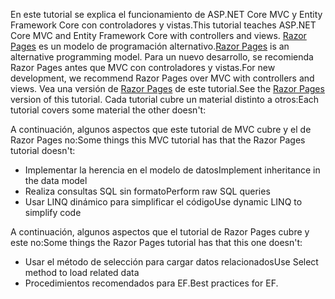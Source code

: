 <span data-ttu-id="4397c-101">En este tutorial se explica el funcionamiento de ASP.NET Core MVC y Entity Framework Core con controladores y vistas.</span><span class="sxs-lookup"><span data-stu-id="4397c-101">This tutorial teaches ASP.NET Core MVC and Entity Framework Core with controllers and views.</span></span> <span data-ttu-id="4397c-102">[Razor Pages](xref:razor-pages/index) es un modelo de programación alternativo.</span><span class="sxs-lookup"><span data-stu-id="4397c-102">[Razor Pages](xref:razor-pages/index) is an alternative programming model.</span></span> <span data-ttu-id="4397c-103">Para un nuevo desarrollo, se recomienda Razor Pages antes que MVC con controladores y vistas.</span><span class="sxs-lookup"><span data-stu-id="4397c-103">For new development, we recommend Razor Pages over MVC with controllers and views.</span></span> <span data-ttu-id="4397c-104">Vea una versión de [Razor Pages](xref:data/ef-rp/intro) de este tutorial.</span><span class="sxs-lookup"><span data-stu-id="4397c-104">See the [Razor Pages](xref:data/ef-rp/intro) version of this tutorial.</span></span> <span data-ttu-id="4397c-105">Cada tutorial cubre un material distinto a otros:</span><span class="sxs-lookup"><span data-stu-id="4397c-105">Each tutorial covers some material the other doesn't:</span></span>

<span data-ttu-id="4397c-106">A continuación, algunos aspectos que este tutorial de MVC cubre y el de Razor Pages no:</span><span class="sxs-lookup"><span data-stu-id="4397c-106">Some things this MVC tutorial has that the Razor Pages tutorial doesn't:</span></span>

* <span data-ttu-id="4397c-107">Implementar la herencia en el modelo de datos</span><span class="sxs-lookup"><span data-stu-id="4397c-107">Implement inheritance in the data model</span></span>
* <span data-ttu-id="4397c-108">Realiza consultas SQL sin formato</span><span class="sxs-lookup"><span data-stu-id="4397c-108">Perform raw SQL queries</span></span>
* <span data-ttu-id="4397c-109">Usar LINQ dinámico para simplificar el código</span><span class="sxs-lookup"><span data-stu-id="4397c-109">Use dynamic LINQ to simplify code</span></span>

<span data-ttu-id="4397c-110">A continuación, algunos aspectos que el tutorial de Razor Pages cubre y este no:</span><span class="sxs-lookup"><span data-stu-id="4397c-110">Some things the Razor Pages tutorial has that this one doesn't:</span></span>

* <span data-ttu-id="4397c-111">Usar el método de selección para cargar datos relacionados</span><span class="sxs-lookup"><span data-stu-id="4397c-111">Use Select method to load related data</span></span>
* <span data-ttu-id="4397c-112">Procedimientos recomendados para EF.</span><span class="sxs-lookup"><span data-stu-id="4397c-112">Best practices for EF.</span></span>